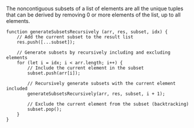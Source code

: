 The noncontiguous subsets of a list of elements are all the unique tuples that can be derived by removing 0 or more elements of the list, up to all elements.

```
function generateSubsetsRecursively (arr, res, subset, idx) {
    // Add the current subset to the result list
    res.push([...subset]);

    // Generate subsets by recursively including and excluding elements
    for (let i = idx; i < arr.length; i++) {
        // Include the current element in the subset
        subset.push(arr[i]);

        // Recursively generate subsets with the current element included
        generateSubsetsRecursively(arr, res, subset, i + 1);
        
        // Exclude the current element from the subset (backtracking)
        subset.pop();
    }
}
```
